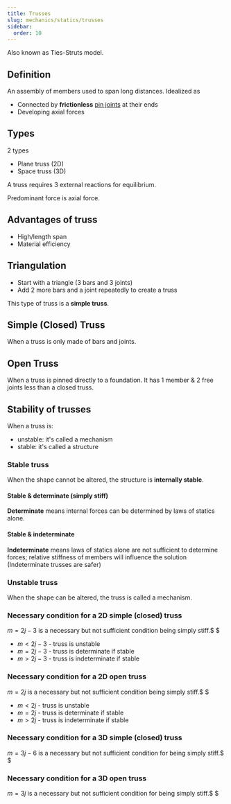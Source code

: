 ```yaml
---
title: Trusses
slug: mechanics/statics/trusses
sidebar:
  order: 10
---
```


Also known as Ties-Struts model.

## Definition

An assembly of members used to span long distances. Idealized as

- Connected by **frictionless** [pin joints](../structural-elements/#pin-joint)
  at their ends
- Developing axial forces

## Types

2 types

- Plane truss (2D)
- Space truss (3D)

A truss requires 3 external reactions for equilibrium.

Predominant force is axial force.

## Advantages of truss

- High/length span
- Material efficiency

## Triangulation

- Start with a triangle (3 bars and 3 joints)
- Add 2 more bars and a joint repeatedly to create a truss

This type of truss is a **simple truss**.

## Simple (Closed) Truss

When a truss is only made of bars and joints.

## Open Truss

When a truss is pinned directly to a foundation. It has 1 member & 2 free joints
less than a closed truss.

## Stability of trusses

When a truss is:

- unstable: it's called a mechanism
- stable: it's called a structure

### Stable truss

When the shape cannot be altered, the structure is **internally stable**.

#### Stable & determinate (simply stiff)

**Determinate** means internal forces can be determined by laws of statics
alone.

#### Stable & indeterminate

**Indeterminate** means laws of statics alone are not sufficient to determine
forces; relative stiffness of members will influence the solution (Indeterminate
trusses are safer)

### Unstable truss

When the shape can be altered, the truss is called a mechanism.

### Necessary condition for a 2D simple (closed) truss

$m=2j-3$ is a necessary but not sufficient condition being simply stiff.$ $

- $m<2j-3$ - truss is unstable
- $m=2j-3$ - truss is determinate if stable
- $m>2j-3$ - truss is indeterminate if stable

### Necessary condition for a 2D open truss

$m=2j$ is a necessary but not sufficient condition being simply stiff.$ $

- $m<2j$ - truss is unstable
- $m=2j$ - truss is determinate if stable
- $m>2j$ - truss is indeterminate if stable

### Necessary condition for a 3D simple (closed) truss

$m=3j-6$ is a necessary but not sufficient condition for being simply stiff.$ $

### Necessary condition for a 3D open truss

$m=3j$ is a necessary but not sufficient condition for being simply stiff.$ $
